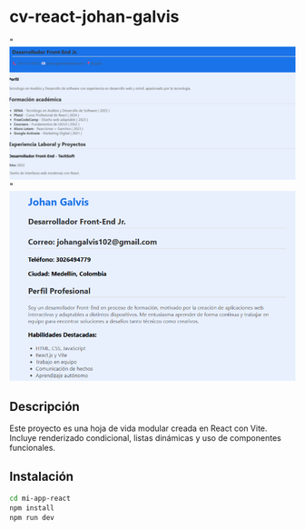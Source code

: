 # cv-react-johan-galvis
"![alt text](image.png)"
![alt text](image-1.png)

## Descripción

Este proyecto es una hoja de vida modular creada en React con Vite. Incluye renderizado condicional, listas dinámicas y uso de componentes funcionales.

## Instalación

```bash
cd mi-app-react
npm install
npm run dev
